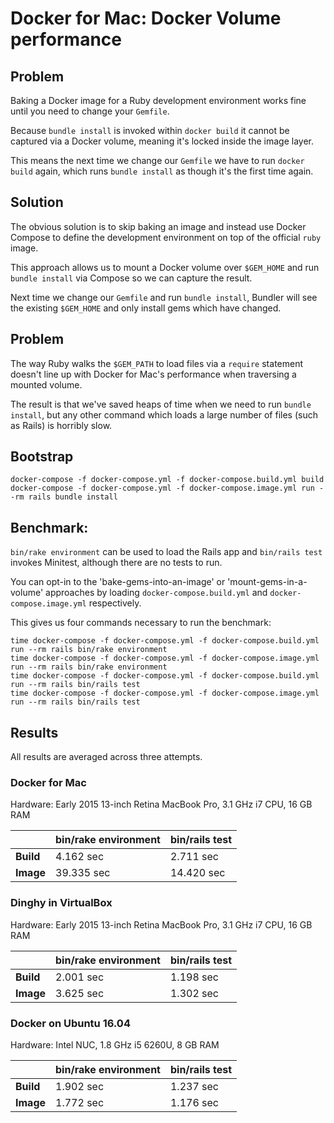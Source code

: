 # Docker for Mac: Docker Volume performance

## Problem

Baking a Docker image for a Ruby development environment works fine until you need to change your `Gemfile`.

Because `bundle install` is invoked within `docker build` it cannot be captured via a Docker volume, meaning it's locked inside the image layer.

This means the next time we change our `Gemfile` we have to run `docker build` again, which runs `bundle install` as though it's the first time again.

## Solution

The obvious solution is to skip baking an image and instead use Docker Compose to define the development environment on top of the official `ruby` image.

This approach allows us to mount a Docker volume over `$GEM_HOME` and run `bundle install` via Compose so we can capture the result.

Next time we change our `Gemfile` and run `bundle install`, Bundler will see the existing `$GEM_HOME` and only install gems which have changed.

## Problem

The way Ruby walks the `$GEM_PATH` to load files via a `require` statement doesn't line up with Docker for Mac's performance when traversing a mounted volume.

The result is that we've saved heaps of time when we need to run `bundle install`, but any other command which loads a large number of files (such as Rails) is horribly slow.

## Bootstrap

```
docker-compose -f docker-compose.yml -f docker-compose.build.yml build
docker-compose -f docker-compose.yml -f docker-compose.image.yml run --rm rails bundle install
```

## Benchmark:

`bin/rake environment` can be used to load the Rails app and `bin/rails test` invokes Minitest, although there are no tests to run.

You can opt-in to the 'bake-gems-into-an-image' or 'mount-gems-in-a-volume' approaches by loading `docker-compose.build.yml` and `docker-compose.image.yml` respectively.

This gives us four commands necessary to run the benchmark:

```
time docker-compose -f docker-compose.yml -f docker-compose.build.yml run --rm rails bin/rake environment
time docker-compose -f docker-compose.yml -f docker-compose.image.yml run --rm rails bin/rake environment
time docker-compose -f docker-compose.yml -f docker-compose.build.yml run --rm rails bin/rails test
time docker-compose -f docker-compose.yml -f docker-compose.image.yml run --rm rails bin/rails test
```

## Results

All results are averaged across three attempts.

### Docker for Mac

Hardware: Early 2015 13-inch Retina MacBook Pro, 3.1 GHz i7 CPU, 16 GB RAM

| | bin/rake environment | bin/rails test |
| --- | --- | --- |
| **Build** | 4.162 sec | 2.711 sec |
| **Image** | 39.335 sec | 14.420 sec |

### Dinghy in VirtualBox

Hardware: Early 2015 13-inch Retina MacBook Pro, 3.1 GHz i7 CPU, 16 GB RAM

| | bin/rake environment | bin/rails test |
| --- | --- | --- |
| **Build** | 2.001 sec | 1.198 sec |
| **Image** | 3.625 sec | 1.302 sec |

### Docker on Ubuntu 16.04

Hardware: Intel NUC, 1.8 GHz i5 6260U, 8 GB RAM

| | bin/rake environment | bin/rails test |
| --- | --- | --- |
| **Build** | 1.902 sec | 1.237 sec |
| **Image** | 1.772 sec | 1.176 sec |
